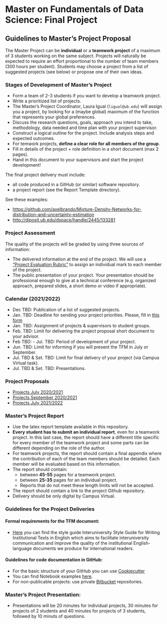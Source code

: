 # Master on Fundamentals of Data Science: Final Project

## Guidelines to Master’s Project Proposal

The Master Project can be **individual** or a **teamwork project** of a maximum of 3 students working on the same subject.
Projects will naturally be expected to require an effort proportional to the number of team members (300 hours per student). Students may choose a project from a list of suggested projects (see below) or propose one of their own ideas. 

### Stages of Development of Master’s Project
+ Form a team of 2-3 students if you want to develop a teamwork project.
+ Write a prioritized list of projects. 
+ The Master’s Project Coordinator, Laura Igual (`ligual@ub.edu`) will assign you a project, by looking for a (maybe global) maximum of the function that represents your global preferences. 
+ Discuss the research questions, goals, approach you intend to take, methodology, data needed and time plan with your project supervisor.  
+ Construct a logical outline for the project. Include analysis steps and expected outcomes. 
+ For temwork projects, **define a clear role for all members of the group**. 
+ Fill in details of the project + role definition in a short document (max 2 pages). 
+ Hand in this document to your supervisors and start the project development! 

The final project delivery must include:
+ all code produced in a GitHub (or similar) software repository.
+ a project report (see the Report Template directory). 

See these examples: 
+ https://github.com/axelbrando/Mixture-Density-Networks-for-distribution-and-uncertainty-estimation
+ http://diposit.ub.edu/dspace/handle/2445/133281

### Project Assessment
The quality of the projects will be graded by using three sources of information:
+ The delivered information at the end of the project.  We will use a [“Project Evaluation Rubric”](https://docs.google.com/spreadsheets/d/1g9foCpIxRSuA414hjeqWZNniJl_QC81W2x0P44_kngw/edit?usp=sharing) to assign an individual mark to each member of the project. 
+ The public presentation of your project. Your presentation should be professional enough to give at a technical conference (e.g. organized approach, prepared slides, a short demo or video if appropriate). 

### Calendar (2021/2022)
+ Dec TBD: Publication of a list of suggested projects. 
+ Jan. TBD: Deadline for sending your project priorities. Please, fill in [this form](https://docs.google.com/forms/d/e/1FAIpQLSfQAFki1YXuK37cjgrIT52hnwF60kLAkh_SlsRVBnmoQ0GXOw/viewform?usp=pp_url)
+ Jan. TBD: Assignment of projects & supervisors to student groups.
+ Feb. TBD: Limit for delivering the project proposal short document to your advisor.
+ Feb TBD: - Jul. TBD: Period of development of your project.
+ Jun. TBD: Limit for informing if you will present the TFM in July or September.
+ Jul. TBD & Set. TBD: Limit for final delivery of your project (via Campus Virtual task).
+ Jul. TBD & Set. TBD: Presentations.

### Project Proposals

+ [Projects July 2020/2021](projects2021.md)
+ [Projects September 2020/2021](projects2021september.md)
+ [Projects July 2021/2022](projects2122.md)

### Master’s Project Report

+ Use the latex report template available in this repository.
+ **Every student has to submit an individual report**, even for a teamwork project. In this last case, the report should have a different title specific for every member of the teamwork project and some parts can be different depending on the role of the author.
+ For teamwork projects, the report should contain a final appendix where the contribution of each of the team members should be detailed. Each member will be evaluated based on this information.
+ The report should contain:
  + between **45-55** pages for a teamwork project.
  + between **25-35** pages for an individual project.
  + Reports that do not meet these length limits will not be accepted.
+ The report should contain a link to the project Github repository.
+ Delivery should be only digital by Campus Virtual.

### Guidelines for the Project Deliveries

#### Formal requirements for the TFM document:
+	[Here](http://www.ub.edu/cub/criteri.php?id=2176) you can find the style guide Interuniversity Style Guide for Writing Institutional Texts in English which aims to facilitate interuniversity communication and improve the quality of the institutional English-language documents we produce for international readers. 

#### Guidelines for code documentation in GitHub:
+	For the basic structure of your GitHub you can use [Cookiecutter](https://cookiecutter.readthedocs.io/en/latest/)
+	You can find Notebook examples [here](https://github.com/DataScienceUB/introduction-datascience-python-book).
+	For non-publicable projects: use private [Bitbucket](https://bitbucket.org/) repositories.


### Master’s Project Presentation:

+ Presentations will be 20 minutes for individual projects, 30 minutes for projects of 2 students and 40 minutes for projects of 3 students, followed by 10 minuts of questions.
